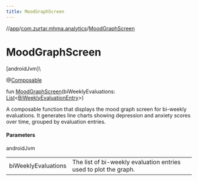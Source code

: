 ```yaml
---
title: MoodGraphScreen
---
```

//[app](../../index.html)/[com.zurtar.mhma.analytics](index.html)/[MoodGraphScreen](-mood-graph-screen.html)



# MoodGraphScreen



[androidJvm]\




@[Composable](https://developer.android.com/reference/kotlin/androidx/compose/runtime/Composable.html)



fun [MoodGraphScreen](-mood-graph-screen.html)(biWeeklyEvaluations: [List](https://kotlinlang.org/api/core/kotlin-stdlib/kotlin.collections/-list/index.html)&lt;[BiWeeklyEvaluationEntry](../com.zurtar.mhma.data.models/-bi-weekly-evaluation-entry/index.html)&gt;)



A composable function that displays the mood graph screen for bi-weekly evaluations. It generates line charts showing depression and anxiety scores over time, grouped by evaluation entries.



#### Parameters


androidJvm

| | |
|---|---|
| biWeeklyEvaluations | The list of bi-weekly evaluation entries used to plot the graph. |




